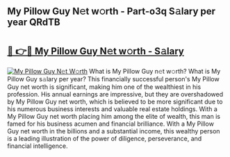 ## My Pillow Guy N𝚎t w𝚘rth - Part-o3q S𝚊lary per year QRdTB

# <h2><a href="http://gc2wo1.nevu.top/?p=My+Pillow+Guy">🔗 👉🔴 My Pillow Guy N𝚎t w𝚘rth - S𝚊lary</a></h2>

[![My Pillow Guy N𝚎t W𝚘rth](https://i.imgur.com/Oavwk0R.jpeg)](http://gc2wo1.nevu.top/?p=My+Pillow+Guy)
What is My Pillow Guy n𝚎t w𝚘rth? What is My Pillow Guy s𝚊lary per year?
This financially successful person's My Pillow Guy net worth is significant, making him one of the wealthiest in his profession. His annual earnings are impressive, but they are overshadowed by My Pillow Guy net worth, which is believed to be more significant due to his numerous business interests and valuable real estate holdings. With a My Pillow Guy net worth placing him among the elite of wealth, this man is famed for his business acumen and financial brilliance. With a My Pillow Guy net worth in the billions and a substantial income, this wealthy person is a leading illustration of the power of diligence, perseverance, and financial intelligence.
